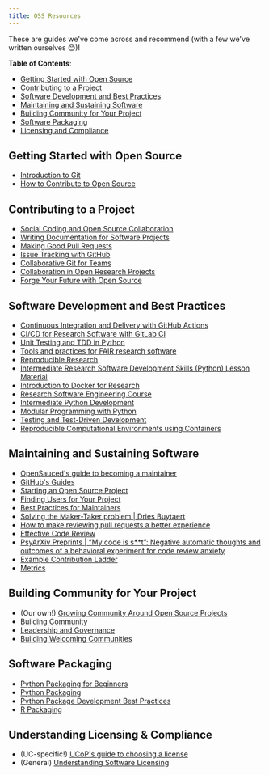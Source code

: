 ```yaml
---
title: OSS Resources
---
```


These are guides we've come across and recommend (with a few we've written ourselves 😊)!

**Table of Contents**:

- [Getting Started with Open Source](#getting-started-with-open-source)
- [Contributing to a Project](#contributing-to-a-project)
- [Software Development and Best Practices](#software-development-and-best-practices)
- [Maintaining and Sustaining Software](#maintaining-and-sustaining-software)
- [Building Community for Your Project](#building-community-for-your-project)
- [Software Packaging](#software-packaging)
- [Licensing and Compliance](#understanding-licensing--compliance)

## Getting Started with Open Source

- [Introduction to Git](https://coderefinery.github.io/git-intro/)
- [How to Contribute to Open Source](https://opensource.guide/how-to-contribute/)

## Contributing to a Project

- [Social Coding and Open Source Collaboration](https://coderefinery.github.io/social-coding/)
- [Writing Documentation for Software Projects](https://intersect-training.org/Documentation/)
- [Making Good Pull Requests](https://intersect-training.org/Making-Good-PRs/)
- [Issue Tracking with GitHub](https://intersect-training.org/Issue-Tracking/)
- [Collaborative Git for Teams](https://coderefinery.github.io/git-collaborative/)
- [Collaboration in Open Research Projects](https://book.the-turing-way.org/collaboration/collaboration)
- [Forge Your Future with Open Source](https://pragprog.com/titles/a-vbopens/forge-your-future-with-open-source/)

## Software Development and Best Practices

- [Continuous Integration and Delivery with GitHub Actions](https://intersect-training.org/CI-CD/)
- [CI/CD for Research Software with GitLab CI](https://hsf-training.github.io/hsf-training-cicd/)
- [Unit Testing and TDD in Python](https://intersect-training.org/testing-lesson/)
- [Tools and practices for FAIR research software](https://carpentries-incubator.github.io/fair-research-software/)
- [Reproducible Research](https://book.the-turing-way.org/reproducible-research/reproducible-research)
- [Intermediate Research Software Development Skills (Python) Lesson Material](https://carpentries-incubator.github.io/python-intermediate-development/)
- [Introduction to Docker for Research](https://hsf-training.github.io/hsf-training-docker/index.html)
- [Research Software Engineering Course](https://alan-turing-institute.github.io/rse-course/html/index.html)
- [Intermediate Python Development](https://carpentries-incubator.github.io/python-intermediate-development/)
- [Modular Programming with Python](https://coderefinery.github.io/modular-type-along/)
- [Testing and Test-Driven Development](https://coderefinery.github.io/testing/)
- [Reproducible Computational Environments using Containers](https://carpentries-incubator.github.io/docker-introduction/)

## Maintaining and Sustaining Software

- [OpenSauced's guide to becoming a maintainer](https://opensauced.pizza/learn/becoming-a-maintainer)
- [GitHub's Guides](https://opensource.guide/)
- [Starting an Open Source Project](https://opensource.guide/starting-a-project/)
- [Finding Users for Your Project](https://opensource.guide/finding-users/)
- [Best Practices for Maintainers](https://opensource.guide/best-practices/)
- [Solving the Maker-Taker problem | Dries Buytaert](https://dri.es/solving-the-maker-taker-problem)
- [How to make reviewing pull requests a better experience](https://opensource.net/simplify-pull-request-reviews/)
- [Effective Code Review](https://intersect-training.org/Code-Review/)
- [PsyArXiv Preprints | “My code is s\*\*t”: Negative automatic thoughts and outcomes of a behavioral experiment for code review anxiety](https://osf.io/preprints/psyarxiv/hz3et)
- [Example Contribution Ladder](https://github.com/withastro/.github/blob/main/GOVERNANCE.md)
- [Metrics](https://opensource.guide/metrics/)

## Building Community for Your Project

- (Our own!) [Growing Community Around Open Source Projects](./guides/growing-community.md)
- [Building Community](https://opensource.guide/building-community/)
- [Leadership and Governance](https://opensource.guide/leadership-and-governance/)
- [Building Welcoming Communities](https://opensource.guide/building-community/)

## Software Packaging

- [Python Packaging for Beginners](https://intersect-training.org/packaging/)
- [Python Packaging](https://carpentries-incubator.github.io/python_packaging)
- [Python Package Development Best Practices](https://education.molssi.org/python-package-best-practices/)
- [R Packaging](https://carpentries-incubator.github.io/lesson-R-packaging/)

## Understanding Licensing & Compliance

- (UC-specific!) [UCoP's guide to choosing a license](https://security.ucop.edu/resources/open-source-software-licensing.html)
- (General) [Understanding Software Licensing](https://intersect-training.org/software-licensing/)
